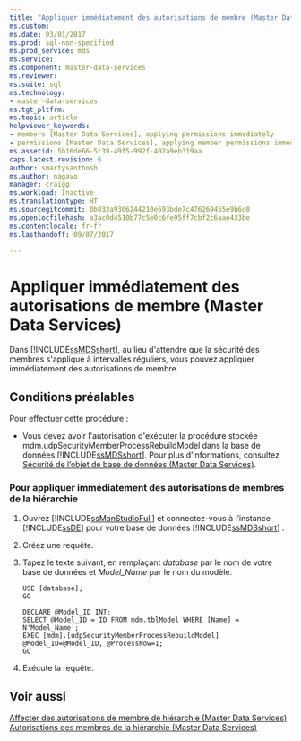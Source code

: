 ```yaml
---
title: "Appliquer immédiatement des autorisations de membre (Master Data Services) | Microsoft Docs"
ms.custom: 
ms.date: 03/01/2017
ms.prod: sql-non-specified
ms.prod_service: mds
ms.service: 
ms.component: master-data-services
ms.reviewer: 
ms.suite: sql
ms.technology:
- master-data-services
ms.tgt_pltfrm: 
ms.topic: article
helpviewer_keywords:
- members [Master Data Services], applying permissions immediately
- permissions [Master Data Services], applying member permissions immediately
ms.assetid: 5b16de66-5c39-49f5-992f-402a9eb319aa
caps.latest.revision: 6
author: smartysanthosh
ms.author: nagavo
manager: craigg
ms.workload: Inactive
ms.translationtype: HT
ms.sourcegitcommit: 0b832a9306244210e693bde7c476269455e9b6d8
ms.openlocfilehash: a3ac0d4510b77c5e0c6fe95ff7cbf2c6aae433be
ms.contentlocale: fr-fr
ms.lasthandoff: 09/07/2017

---
```

# <a name="immediately-apply-member-permissions-master-data-services"></a>Appliquer immédiatement des autorisations de membre (Master Data Services)
  Dans [!INCLUDE[ssMDSshort](../includes/ssmdsshort-md.md)], au lieu d'attendre que la sécurité des membres s'applique à intervalles réguliers, vous pouvez appliquer immédiatement des autorisations de membre.  
  
## <a name="prerequisites"></a>Conditions préalables  
 Pour effectuer cette procédure :  
  
-   Vous devez avoir l'autorisation d'exécuter la procédure stockée mdm.udpSecurityMemberProcessRebuildModel dans la base de données [!INCLUDE[ssMDSshort](../includes/ssmdsshort-md.md)]. Pour plus d’informations, consultez [Sécurité de l’objet de base de données &#40;Master Data Services&#41;](../master-data-services/database-object-security-master-data-services.md).  
  
### <a name="to-immediately-apply-hierarchy-member-permissions"></a>Pour appliquer immédiatement des autorisations de membres de la hiérarchie  
  
1.  Ouvrez [!INCLUDE[ssManStudioFull](../includes/ssmanstudiofull-md.md)] et connectez-vous à l’instance [!INCLUDE[ssDE](../includes/ssde-md.md)] pour votre base de données [!INCLUDE[ssMDSshort](../includes/ssmdsshort-md.md)] .  
  
2.  Créez une requête.  
  
3.  Tapez le texte suivant, en remplaçant *database* par le nom de votre base de données et *Model_Name* par le nom du modèle.  
  
    ```  
    USE [database];  
    GO  
  
    DECLARE @Model_ID INT;  
    SELECT @Model_ID = ID FROM mdm.tblModel WHERE [Name] = N'Model_Name';  
    EXEC [mdm].[udpSecurityMemberProcessRebuildModel] @Model_ID=@Model_ID, @ProcessNow=1;  
    GO  
    ```  
  
4.  Exécute la requête.  
  
## <a name="see-also"></a>Voir aussi  
 [Affecter des autorisations de membre de hiérarchie &#40;Master Data Services&#41;](../master-data-services/assign-hierarchy-member-permissions-master-data-services.md)   
 [Autorisations des membres de la hiérarchie &#40;Master Data Services&#41;](../master-data-services/hierarchy-member-permissions-master-data-services.md)  
  
  

